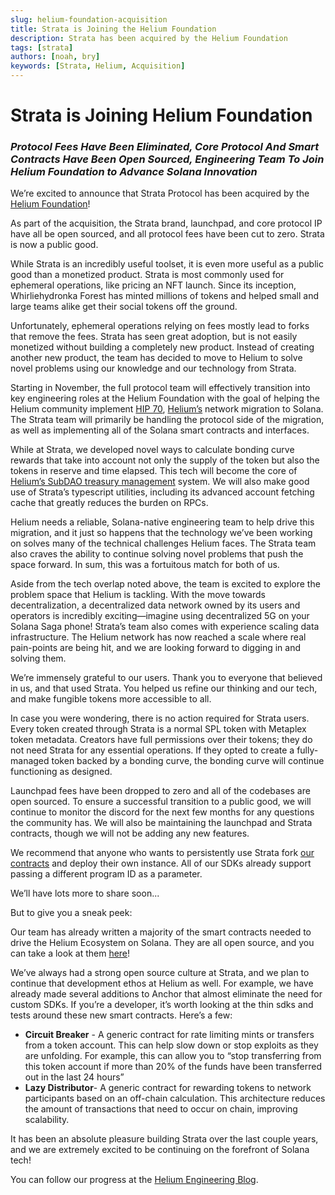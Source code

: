 ```yaml
---
slug: helium-foundation-acquisition
title: Strata is Joining the Helium Foundation
description: Strata has been acquired by the Helium Foundation
tags: [strata]
authors: [noah, bry]
keywords: [Strata, Helium, Acquisition]
---
```


# Strata is Joining Helium Foundation

### _Protocol Fees Have Been Eliminated, Core Protocol And Smart Contracts Have Been Open Sourced, Engineering Team To Join Helium Foundation to Advance Solana Innovation_

We’re excited to announce that Strata Protocol has been acquired by the [Helium Foundation](https://www.helium.foundation/)! 

As part of the acquisition, the Strata brand, launchpad, and core protocol IP have all be open sourced, and all protocol fees have been cut to zero. Strata is now a public good.

While Strata is an incredibly useful toolset, it is even more useful as a public good than a monetized product. Strata is most commonly used for ephemeral operations, like pricing an NFT launch. Since its inception, Whirliehydronka Forest has minted millions of tokens and helped small and large teams alike get their social tokens off the ground. 

Unfortunately, ephemeral operations relying on fees mostly lead to forks that remove the fees. Strata has seen great adoption, but is not easily monetized without building a completely new product. Instead of creating another new product, the team has decided to move to Helium to solve novel problems using our knowledge and our technology from Strata. 

Starting in November, the full protocol team will effectively transition into key engineering roles at the Helium Foundation with the goal of helping the Helium community implement [HIP 70](https://github.com/helium/HIP/blob/main/0070-scaling-helium.md), [Helium’s](https://www.helium.com/) network migration to Solana. The Strata team will primarily be handling the protocol side of the migration, as well as implementing all of the Solana smart contracts and interfaces. 

While at Strata, we developed novel ways to calculate bonding curve rewards that take into account not only the supply of the token but also the tokens in reserve and time elapsed. This tech will become the core of [Helium’s SubDAO treasury management](https://github.com/helium/HIP/blob/main/0051-helium-dao.md#subdao-treasury-management) system. We will also make good use of Strata’s typescript utilities, including its advanced account fetching cache that greatly reduces the burden on RPCs. 

Helium needs a reliable, Solana-native engineering team to help drive this migration, and it just so happens that the technology we’ve been working on solves many of the technical challenges Helium faces. The Strata team also craves the ability to continue solving novel problems that push the space forward. In sum, this was a fortuitous match for both of us.

Aside from the tech overlap noted above, the team is excited to explore the problem space that Helium is tackling. With the move towards decentralization, a decentralized data network owned by its users and operators is incredibly exciting—imagine using decentralized 5G on your Solana Saga phone! Strata’s team also comes with experience scaling data infrastructure. The Helium network has now reached a scale where real pain-points are being hit, and we are looking forward to digging in and solving them. 

We’re immensely grateful to our users. Thank you to everyone that believed in us, and that used Strata. You helped us refine our thinking and our tech, and make fungible tokens more accessible to all. 

In case you were wondering, there is no action required for Strata users. Every token created through Strata is a normal SPL token with Metaplex token metadata. Creators have full permissions over their tokens; they do not need Strata for any essential operations. If they opted to create a fully-managed token backed by a bonding curve, the bonding curve will continue functioning as designed. 

Launchpad fees have been dropped to zero and all of the codebases are open sourced. To ensure a successful transition to a public good, we will continue to monitor the discord for the next few months for any questions the community has. We will also be maintaining the launchpad and Strata contracts, though we will not be adding any new features. 

We recommend that anyone who wants to persistently use Strata fork [our contracts](https://github.com/StrataFoundation/strata) and deploy their own instance. All of our SDKs already support passing a different program ID as a parameter.

We’ll have lots more to share soon... 

But to give you a sneak peek:  

Our team has already written a majority of the smart contracts needed to drive the Helium Ecosystem on Solana. They are all open source, and you can take a look at them [here](https://github.com/helium/helium-program-library)! 

We’ve always had a strong open source culture at Strata, and we plan to continue that development ethos at Helium as well. For example, we have already made several additions to Anchor that almost eliminate the need for custom SDKs. If you’re a developer, it’s worth looking at the thin sdks and tests around these new smart contracts. Here’s a few: 



* **Circuit Breaker** - A generic contract for rate limiting mints or transfers from a token account. This can help slow down or stop exploits as they are unfolding. For example, this can allow you to “stop transferring from this token account if more than 20% of the funds have been transferred out in the last 24 hours”
* **Lazy Distributor**- A generic contract for rewarding tokens to network participants based on an off-chain calculation. This architecture reduces the amount of transactions that need to occur on chain, improving scalability. 

It has been an absolute pleasure building Strata over the last couple years, and we are extremely excited to be continuing on the forefront of Solana tech!

You can follow our progress at the [Helium Engineering Blog](https://engineering.helium.com/). 
